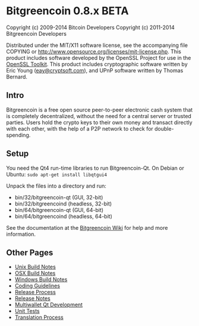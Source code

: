 Bitgreencoin 0.8.x BETA
====================

Copyright (c) 2009-2014 Bitcoin Developers
Copyright (c) 2011-2014 Bitgreencoin Developers

Distributed under the MIT/X11 software license, see the accompanying
file COPYING or http://www.opensource.org/licenses/mit-license.php.
This product includes software developed by the OpenSSL Project for use in the [OpenSSL Toolkit](http://www.openssl.org/). This product includes
cryptographic software written by Eric Young ([eay@cryptsoft.com](mailto:eay@cryptsoft.com)), and UPnP software written by Thomas Bernard.


Intro
---------------------
Bitgreencoin is a free open source peer-to-peer electronic cash system that is
completely decentralized, without the need for a central server or trusted
parties.  Users hold the crypto keys to their own money and transact directly
with each other, with the help of a P2P network to check for double-spending.


Setup
---------------------
You need the Qt4 run-time libraries to run Bitgreencoin-Qt. On Debian or Ubuntu:
	`sudo apt-get install libqtgui4`

Unpack the files into a directory and run:

- bin/32/bitgreencoin-qt (GUI, 32-bit)
- bin/32/bitgreencoind (headless, 32-bit)
- bin/64/bitgreencoin-qt (GUI, 64-bit)
- bin/64/bitgreencoind (headless, 64-bit)

See the documentation at the [Bitgreencoin Wiki](http://bitgreencoin.info)
for help and more information.


Other Pages
---------------------
- [Unix Build Notes](build-unix.md)
- [OSX Build Notes](build-osx.md)
- [Windows Build Notes](build-msw.md)
- [Coding Guidelines](coding.md)
- [Release Process](release-process.md)
- [Release Notes](release-notes.md)
- [Multiwallet Qt Development](multiwallet-qt.md)
- [Unit Tests](unit-tests.md)
- [Translation Process](translation_process.md)
